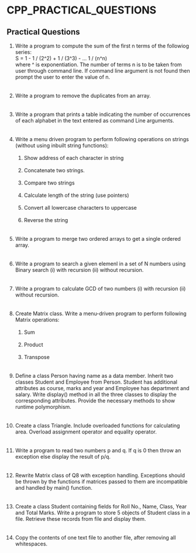 # CPP_PRACTICAL_QUESTIONS
<h2>Practical Questions</h2>
<p>
  <ol>
<li> Write a program to compute the sum of the first n terms of the followiog series:<br>
S = 1 - 1 / (2^2) + 1 / (3^3) - ... 1 / (n^n) <br>
where ^ is exponentiation. The number of terms n is to be taken from user through command line. If command line argument is not found then prompt the user to enter the value of n.</li><br><br>
<li> Write a program to remove the duplicates from an array.</li><br><br>
<li> Write a program that prints a table indicating the number of occurrences of each alphabet in the text entered as command Line arguments.</li><br><br>
<li> Write a menu driven program to perform following operations on strings (without using inbuilt string functions):<br><br>
  <ol>
<li> Show address of each character in string</li><br>
<li> Concatenate two strings.</li><br>
<li> Compare two strings</li><br>
<li> Calculate length of the string (use pointers)</li><br>
<li> Convert all lowercase characters to uppercase</li><br>
<li> Reverse the string</li><br><br>
    </li>
    </ol>
<li> Write a program to merge two ordered arrays to get a single ordered array.</li><br><br>
<li> Write a program to search a given elemenl in a set of N numbers using Binary search (i) with recursion (ii) without recursion.</li><br><br>
<li> Write a program to calculate GCD of two numbers (i) with recursion (ii) without recursion.</li><br><br>
<li> Create Matrix class. Write a menu-driven program to perform following Matrix operations:<br><br>
  <ol>
<li> Sum</li><br>
<li> Product</li><br>
<li> Transpose</li><br><br>
  </li>
  </ol>
<li> Define a class Person having name as a data member. Inherit two classes Student and Employee from Person. Student has additional attributes as course, marks and year and Employee has department and salary. Write display() method in all the three classes to display the corresponding attributes. Provide the necessary methods to show runtime polymorphism.</li><br><br>
<li> Create a class Triangle. Include overloaded functions for calculating area. Overload assignment operator and equality operator.</li><br><br>
<li> Write a program to read two numbers p and q. If q is 0 then throw an exception else display the result of p/q.</li><br><br>
<li> Rewrite Matrix class of Q8 with exception handling. Exceptions should be thrown by the functions if matrices passed to them are incompatible and handled by main() function.</li><br><br>
<li> Create a class Student containing fields for Roll No., Name, Class, Year and Total Marks. Write a program to store 5 objects of Student class in a file. Retrieve these records from file and display them.</li><br><br>
<li> Copy the contents of one text file to another file, after removing all whitespaces.</li><br><br>
</p>
